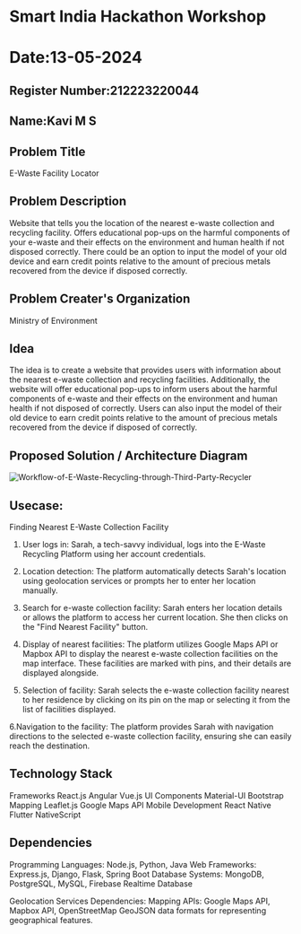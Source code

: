 # Smart India Hackathon Workshop
# Date:13-05-2024
## Register Number:212223220044
## Name:Kavi M S
## Problem Title
E-Waste Facility Locator
## Problem Description
Website that tells you the location of the nearest e-waste collection and recycling facility. Offers educational pop-ups on the harmful components of your e-waste and their effects on the environment and human health if not disposed correctly. There could be an option to input the model of your old device and earn credit points relative to the amount of precious metals recovered from the device if disposed correctly.
## Problem Creater's Organization
Ministry of Environment

## Idea
The idea is to create a website that provides users with information about the nearest e-waste collection and recycling facilities. Additionally, the website will offer educational pop-ups to inform users about the harmful components of e-waste and their effects on the environment and human health if not disposed of correctly. Users can also input the model of their old device to earn credit points relative to the amount of precious metals recovered from the device if disposed of correctly.

## Proposed Solution / Architecture Diagram
![Workflow-of-E-Waste-Recycling-through-Third-Party-Recycler](https://github.com/Kavi45-msk/SIHPS/assets/147457752/91fdfed8-be46-4250-b336-e0e8cc7a2955)

## Usecase:
Finding Nearest E-Waste Collection Facility

1. User logs in: Sarah, a tech-savvy individual, logs into the E-Waste Recycling Platform using her account credentials.

2. Location detection: The platform automatically detects Sarah's location using geolocation services or prompts her to enter her location manually.

3. Search for e-waste collection facility: Sarah enters her location details or allows the platform to access her current location. She then clicks on the "Find Nearest Facility" button.

4. Display of nearest facilities: The platform utilizes Google Maps API or Mapbox API to display the nearest e-waste collection facilities on the map interface. These facilities are marked with pins, and their details are displayed alongside.

5. Selection of facility: Sarah selects the e-waste collection facility nearest to her residence by clicking on its pin on the map or selecting it from the list of facilities displayed.

6.Navigation to the facility: The platform provides Sarah with navigation directions to the selected e-waste collection facility, ensuring she can easily reach the destination.

## Technology Stack
Frameworks
React.js
Angular
Vue.js
UI Components
Material-UI
Bootstrap
Mapping
Leaflet.js
Google Maps API
Mobile Development
React Native
Flutter
NativeScript

## Dependencies
Programming Languages: Node.js, Python, Java Web Frameworks: Express.js, Django, Flask, Spring Boot Database Systems: MongoDB, PostgreSQL, MySQL, Firebase Realtime Database

Geolocation Services Dependencies: Mapping APIs: Google Maps API, Mapbox API, OpenStreetMap GeoJSON data formats for representing geographical features.

